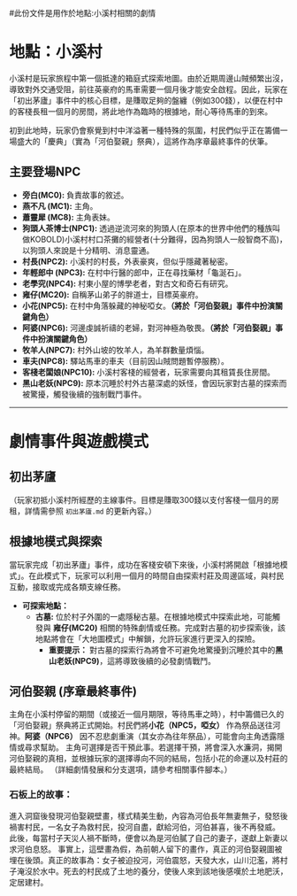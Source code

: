 #此份文件是用作於地點:小溪村相關的劇情

# 地點：小溪村

小溪村是玩家旅程中第一個抵達的箱庭式探索地圖。由於近期周邊山賊頻繁出沒，導致對外交通受阻，前往英豪府的馬車需要一個月後才能安全啟程。因此，玩家在「初出茅廬」事件中的核心目標，是賺取足夠的盤纏（例如300錢），以便在村中的客棧長租一個月的房間，將此地作為臨時的根據地，耐心等待馬車的到來。

初到此地時，玩家仍會察覺到村中洋溢著一種特殊的氛圍，村民們似乎正在籌備一場盛大的「慶典」（實為「河伯娶親」祭典），這將作為序章最終事件的伏筆。

## 主要登場NPC

*   **旁白(MC0):** 負責故事的敘述。
*   **燕不凡 (MC1):** 主角。
*   **蕭靈犀 (MC8):** 主角表妹。
*   **狗頭人茶博士(NPC1):** 透過逆流河來的狗頭人(在原本的世界中他們的種族叫做KOBOLD)小溪村村口茶攤的經營者(十分難得，因為狗頭人一般智商不高)，以狗頭人來說是十分精明、消息靈通。
*   **村長(NPC2):** 小溪村的村長，外表豪爽，但似乎隱藏著秘密。
*   **年輕郎中 (NPC3):** 在村中行醫的郎中，正在尋找藥材「龜涎石」。
*   **老學究(NPC4):** 村東小屋的博學老者，對古文和奇石有研究。
*   **雍仔(MC20):** 自稱茅山弟子的胖道士，目標英豪府。
*   **小花(NPC5):** 在村中角落躲藏的神秘啞女。**（將於「河伯娶親」事件中扮演關鍵角色）**
*   **阿婆(NPC6):** 河邊虔誠祈禱的老婦，對河神極為敬畏。**（將於「河伯娶親」事件中扮演關鍵角色）**
*   **牧羊人(NPC7):** 村外山坡的牧羊人，為羊群數量煩惱。
*   **車夫(NPC8):** 驛站馬車的車夫（目前因山賊問題暫停服務）。
*   **客棧老闆娘(NPC10):** 小溪村客棧的經營者，玩家需要向其租賃長住房間。
*   **黑山老妖(NPC9):** 原本沉睡於村外古墓深處的妖怪，會因玩家對古墓的探索而被驚擾，觸發後續的強制戰鬥事件。

---

# 劇情事件與遊戲模式

## 初出茅廬
（玩家初抵小溪村所經歷的主線事件。目標是賺取300錢以支付客棧一個月的房租，詳情需參照 `初出茅廬.md` 的更新內容。）

## 根據地模式與探索
當玩家完成「初出茅廬」事件，成功在客棧安頓下來後，小溪村將開啟「根據地模式」。在此模式下，玩家可以利用一個月的時間自由探索村莊及周邊區域，與村民互動，接取或完成各類支線任務。

*   **可探索地點：**
    *   **古墓:** 位於村子外圍的一處隱秘古墓。在根據地模式中探索此地，可能觸發與 **雍仔(MC20)** 相關的特殊劇情或任務。完成對古墓的初步探索後，該地點將會在「大地圖模式」中解鎖，允許玩家進行更深入的探險。
        *   **重要提示：** 對古墓的探索行為將會不可避免地驚擾到沉睡於其中的**黑山老妖(NPC9)**，這將導致後續的必發劇情戰鬥。

## 河伯娶親 (序章最終事件)
主角在小溪村停留的期間（或接近一個月期限，等待馬車之時），村中籌備已久的「河伯娶親」祭典將正式開始。村民們將**小花（NPC5，啞女）** 作為祭品送往河神。**阿婆（NPC6）** 因不忍悲劇重演（其女亦為往年祭品），可能會向主角透露隱情或尋求幫助。
主角可選擇是否干預此事。若選擇干預，將會深入水濂洞，揭開河伯娶親的真相，並根據玩家的選擇導向不同的結局，包括小花的命運以及村莊的最終結局。
（詳細劇情發展和分支選項，請參考相關事件腳本。）

### 石板上的故事：
進入洞窟後發現河伯娶親壁畫，樣式精美生動，內容為河伯長年無妻無子，發怒後禍害村民，一名女子為救村民，投河自盡，獻給河伯，河伯甚喜，後不再發威。
此後，每當村子天災人禍不斷時，便會以為是河伯膩了自己的妻子，遂獻上新妻以求河伯息怒。
事實上，這壁畫為假，為前朝人留下的畫作，真正的河伯娶親圖被埋在後頭。真正的故事為：女子被迫投河，河伯震怒，天發大水，山川氾濫，將村子淹沒於水中。死去的村民成了土地的養分，使後人來到該地後感嘆於土地肥沃，定居建村。
